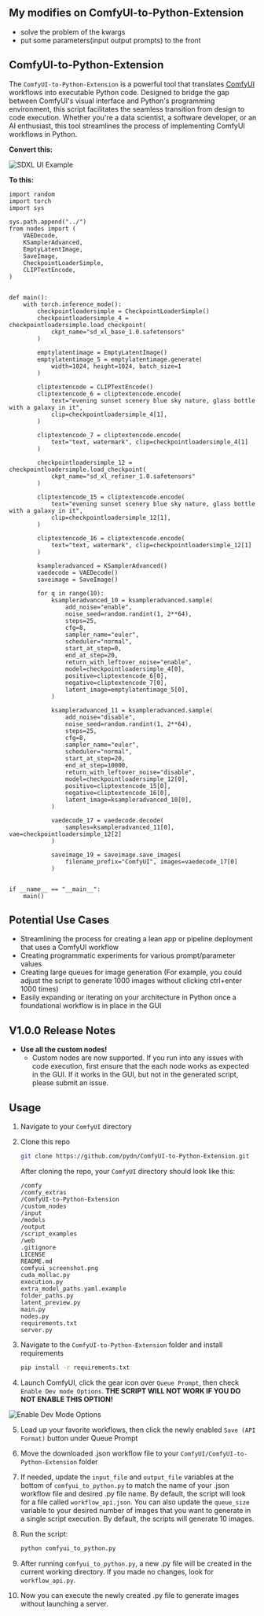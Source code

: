 ## My modifies on ComfyUI-to-Python-Extension
- solve the problem of the kwargs
- put some parameters(input output prompts) to the front

## ComfyUI-to-Python-Extension

The `ComfyUI-to-Python-Extension` is a powerful tool that translates [ComfyUI](https://github.com/comfyanonymous/ComfyUI) workflows into executable Python code. Designed to bridge the gap between ComfyUI's visual interface and Python's programming environment, this script facilitates the seamless transition from design to code execution. Whether you're a data scientist, a software developer, or an AI enthusiast, this tool streamlines the process of implementing ComfyUI workflows in Python.

**Convert this:**

![SDXL UI Example](images/SDXL-UI-Example.jpg)


**To this:**

```
import random
import torch
import sys

sys.path.append("../")
from nodes import (
    VAEDecode,
    KSamplerAdvanced,
    EmptyLatentImage,
    SaveImage,
    CheckpointLoaderSimple,
    CLIPTextEncode,
)


def main():
    with torch.inference_mode():
        checkpointloadersimple = CheckpointLoaderSimple()
        checkpointloadersimple_4 = checkpointloadersimple.load_checkpoint(
            ckpt_name="sd_xl_base_1.0.safetensors"
        )

        emptylatentimage = EmptyLatentImage()
        emptylatentimage_5 = emptylatentimage.generate(
            width=1024, height=1024, batch_size=1
        )

        cliptextencode = CLIPTextEncode()
        cliptextencode_6 = cliptextencode.encode(
            text="evening sunset scenery blue sky nature, glass bottle with a galaxy in it",
            clip=checkpointloadersimple_4[1],
        )

        cliptextencode_7 = cliptextencode.encode(
            text="text, watermark", clip=checkpointloadersimple_4[1]
        )

        checkpointloadersimple_12 = checkpointloadersimple.load_checkpoint(
            ckpt_name="sd_xl_refiner_1.0.safetensors"
        )

        cliptextencode_15 = cliptextencode.encode(
            text="evening sunset scenery blue sky nature, glass bottle with a galaxy in it",
            clip=checkpointloadersimple_12[1],
        )

        cliptextencode_16 = cliptextencode.encode(
            text="text, watermark", clip=checkpointloadersimple_12[1]
        )

        ksampleradvanced = KSamplerAdvanced()
        vaedecode = VAEDecode()
        saveimage = SaveImage()

        for q in range(10):
            ksampleradvanced_10 = ksampleradvanced.sample(
                add_noise="enable",
                noise_seed=random.randint(1, 2**64),
                steps=25,
                cfg=8,
                sampler_name="euler",
                scheduler="normal",
                start_at_step=0,
                end_at_step=20,
                return_with_leftover_noise="enable",
                model=checkpointloadersimple_4[0],
                positive=cliptextencode_6[0],
                negative=cliptextencode_7[0],
                latent_image=emptylatentimage_5[0],
            )

            ksampleradvanced_11 = ksampleradvanced.sample(
                add_noise="disable",
                noise_seed=random.randint(1, 2**64),
                steps=25,
                cfg=8,
                sampler_name="euler",
                scheduler="normal",
                start_at_step=20,
                end_at_step=10000,
                return_with_leftover_noise="disable",
                model=checkpointloadersimple_12[0],
                positive=cliptextencode_15[0],
                negative=cliptextencode_16[0],
                latent_image=ksampleradvanced_10[0],
            )

            vaedecode_17 = vaedecode.decode(
                samples=ksampleradvanced_11[0], vae=checkpointloadersimple_12[2]
            )

            saveimage_19 = saveimage.save_images(
                filename_prefix="ComfyUI", images=vaedecode_17[0]
            )


if __name__ == "__main__":
    main()
```
## Potential Use Cases
- Streamlining the process for creating a lean app or pipeline deployment that uses a ComfyUI workflow
- Creating programmatic experiments for various prompt/parameter values
- Creating large queues for image generation (For example, you could adjust the script to generate 1000 images without clicking ctrl+enter 1000 times)
- Easily expanding or iterating on your architecture in Python once a foundational workflow is in place in the GUI

## V1.0.0 Release Notes
- **Use all the custom nodes!**
    - Custom nodes are now supported. If you run into any issues with code execution, first ensure that the each node works as expected in the GUI. If it works in the GUI, but not in the generated script, please submit an issue.


## Usage


1. Navigate to your `ComfyUI` directory

2. Clone this repo
    ```bash
    git clone https://github.com/pydn/ComfyUI-to-Python-Extension.git
    ```

    After cloning the repo, your `ComfyUI` directory should look like this:
    ```
    /comfy
    /comfy_extras
    /ComfyUI-to-Python-Extension
    /custom_nodes
    /input
    /models
    /output
    /script_examples
    /web
    .gitignore
    LICENSE
    README.md
    comfyui_screenshot.png
    cuda_mollac.py
    execution.py
    extra_model_paths.yaml.example
    folder_paths.py
    latent_preview.py
    main.py
    nodes.py
    requirements.txt
    server.py
    ```

3. Navigate to the `ComfyUI-to-Python-Extension` folder and install requirements
    ```bash
    pip install -r requirements.txt
    ```

4. Launch ComfyUI, click the gear icon over `Queue Prompt`, then check `Enable Dev mode Options`. **THE SCRIPT WILL NOT WORK IF YOU DO NOT ENABLE THIS OPTION!**

![Enable Dev Mode Options](images/dev_mode_options.jpg)

5. Load up your favorite workflows, then click the newly enabled `Save (API Format)` button under Queue Prompt

6. Move the downloaded .json workflow file to your `ComfyUI/ComfyUI-to-Python-Extension` folder

7. If needed, update the `input_file` and `output_file` variables at the bottom of `comfyui_to_python.py` to match the name of your .json workflow file and desired .py file name. By default, the script will look for a file called `workflow_api.json`. You can also update the `queue_size` variable to your desired number of images that you want to generate in a single script execution. By default, the scripts will generate 10 images.

8. Run the script:
   ```bash
   python comfyui_to_python.py
   ```

9. After running `comfyui_to_python.py`, a new .py file will be created in the current working directory. If you made no changes, look for `workflow_api.py`.

10. Now you can execute the newly created .py file to generate images without launching a server.

